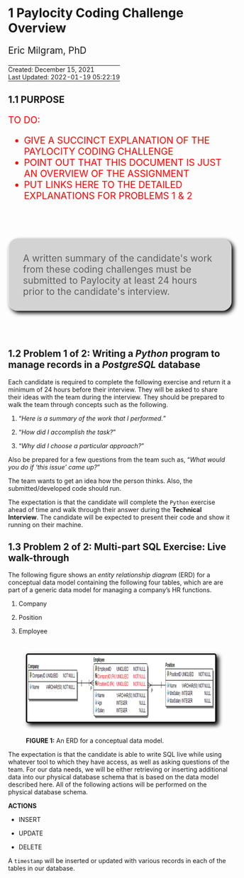 # 1 Paylocity Coding Challenge Overview

<div style="font-size: 1.5em; padding-bottom: 0;">

Eric Milgram, PhD

</div>

<table>
<tbody>
<tr>
<td style="padding: 0; display: none;">
<a href="https://github.com/ScientificProgrammer/PaylocityCodingChallenge">ScientificProgrammer/PaylocityCodingChallenge</a>
</td>
</tr>
<tr>
<td style="padding: 0;">
Created: December 15, 2021
</td>
</tr>
<tr>
<td style="padding: 0;">
Last Updated: 2022-01-19 05:22:19</span>
</td>
</tr>
</tbody>
</table>

## 1.1 PURPOSE

<div style="font-size: 1.5em; color: red;">

<div>

TO DO:

</div>

<ul>
<li>
GIVE A SUCCINCT EXPLANATION OF THE PAYLOCITY CODING CHALLENGE
</li>
<li>
POINT OUT THAT THIS DOCUMENT IS JUST AN OVERVIEW OF THE ASSIGNMENT
</li>
<li>
PUT LINKS HERE TO THE DETAILED EXPLANATIONS FOR PROBLEMS 1 & 2
</li>
</ul>

</div>

<blockquote style="background-color: lightgray; border-radius: 1em; box-shadow: 5px 5px 10px black; font-size: 1.5em; margin: 4em auto 4em auto; max-width: 600px; padding: 1.5em; text-align: left;">
A written summary of the candidate's work from these coding challenges
must be submitted to Paylocity at least 24 hours prior to the
candidate's interview.
</blockquote>

## 1.2 Problem 1 of 2: Writing a *Python* program to manage records in a *PostgreSQL* database

Each candidate is required to complete the following exercise and return
it a minimum of 24 hours before their interview. They will be asked to
share their ideas with the team during the interview. They should be
prepared to walk the team through concepts such as the following.

1.  “*Here is a summary of the work that I performed.*”

2.  “*How did I accomplish the task?*”

3.  “*Why did I choose a particular approach?*”

Also be prepared for a few questions from the team such as, “*What would
you do if ‘this issue’ came up?*”

The team wants to get an idea how the person thinks. Also, the
submitted/developed code should run.

The expectation is that the candidate will complete the `Python`
exercise ahead of time and walk through their answer during the
**Technical Interview**. The candidate will be expected to present their
code and show it running on their machine.

## 1.3 Problem 2 of 2: Multi-part SQL Exercise: Live walk-through

The following figure shows an *entity relationship diagram* (ERD) for a
conceptual data model containing the following four tables, which are
are part of a generic data model for managing a company’s HR functions.

1.  Company

2.  Position

3.  Employee

<figure>
<img src="./../../img/fig_company_db_schema_939x151.png" style="box-shadow: 5px 5px 10px black; border: solid medium black; border-radius: 5px; margin: 2em auto 2em auto; width: 959px; height: 151px;" alt="FIGURE 1: An ERD for a conceptual data model." /><figcaption aria-hidden="true"><strong>FIGURE 1:</strong> An ERD for a conceptual data model.</figcaption>
</figure>

<div style="clear: both;">

The expectation is that the candidate is able to write SQL live while
using whatever tool to which they have access, as well as asking
questions of the team. For our data needs, we will be either retrieving
or inserting additional data into our physical database schema that is
based on the data model described here. All of the following actions
will be performed on the physical database schema.

</div>

**ACTIONS**

-   INSERT

-   UPDATE

-   DELETE

A `timestamp` will be inserted or updated with various records in each
of the tables in our database.

<div style="height: 5em;">

</div>
